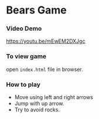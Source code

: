 # Bears Game
### Video Demo
https://youtu.be/mEwEM2DXJgc

### To view game
open `index.html` file in browser.

### How to play
- Move using left and right arrows
- Jump with up arrow.
- Try to avoid rocks.
